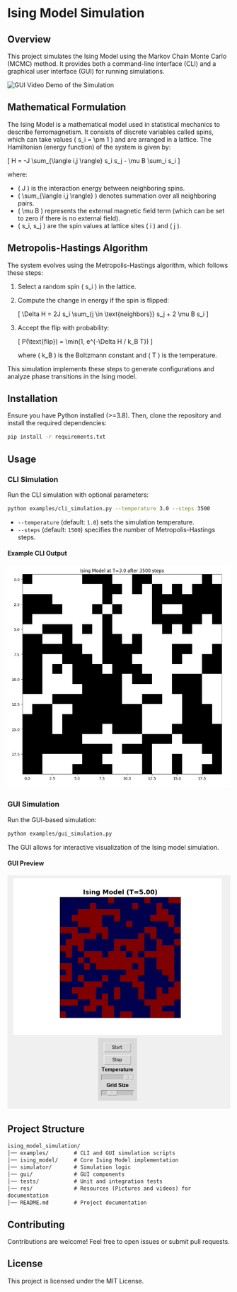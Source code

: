 # Ising Model Simulation

## Overview
This project simulates the Ising Model using the Markov Chain Monte Carlo (MCMC) method. It provides both a command-line interface (CLI) and a graphical user interface (GUI) for running simulations.

![GUI Video Demo of the Simulation](res/record.GIF)

## Mathematical Formulation
The Ising Model is a mathematical model used in statistical mechanics to describe ferromagnetism. It consists of discrete variables called spins, which can take values \( s_i = \pm 1 \) and are arranged in a lattice. The Hamiltonian (energy function) of the system is given by:

\[
H = -J \sum_{\langle i,j \rangle} s_i s_j - \mu B \sum_i s_i
\]

where:

- \( J \) is the interaction energy between neighboring spins.
- \( \sum_{\langle i,j \rangle} \) denotes summation over all neighboring pairs.
- \( \mu B \) represents the external magnetic field term (which can be set to zero if there is no external field).
- \( s_i, s_j \) are the spin values at lattice sites \( i \) and \( j \).

## Metropolis-Hastings Algorithm

The system evolves using the Metropolis-Hastings algorithm, which follows these steps:

1. Select a random spin \( s_i \) in the lattice.
2. Compute the change in energy if the spin is flipped:

   \[
   \Delta H = 2J s_i \sum_{j \in \text{neighbors}} s_j + 2 \mu B s_i
   \]

3. Accept the flip with probability:

   \[
   P(\text{flip}) = \min(1, e^{-\Delta H / k_B T})
   \]

   where \( k_B \) is the Boltzmann constant and \( T \) is the temperature.


This simulation implements these steps to generate configurations and analyze phase transitions in the Ising model.

## Installation
Ensure you have Python installed (>=3.8). Then, clone the repository and install the required dependencies:

```bash
pip install -r requirements.txt
```

## Usage
### CLI Simulation
Run the CLI simulation with optional parameters:

```bash
python examples/cli_simulation.py --temperature 3.0 --steps 3500
```

- `--temperature` (default: `1.0`) sets the simulation temperature.
- `--steps` (default: `1500`) specifies the number of Metropolis-Hastings steps.

#### Example CLI Output
![CLI Simulation Output Example](res/screenshot_cli.png "CLI Simulation Output Example")

### GUI Simulation
Run the GUI-based simulation:

```bash
python examples/gui_simulation.py
```

The GUI allows for interactive visualization of the Ising model simulation.

#### GUI Preview
![GUI Simulation Output Example](res/screenshot_gui.png "GUI Simulation Output Example")

## Project Structure
```
ising_model_simulation/
│── examples/        # CLI and GUI simulation scripts
│── ising_model/     # Core Ising Model implementation
│── simulator/       # Simulation logic
│── gui/             # GUI components
│── tests/           # Unit and integration tests
│── res/             # Resources (Pictures and videos) for documentation
│── README.md        # Project documentation
```

## Contributing
Contributions are welcome! Feel free to open issues or submit pull requests.

## License
This project is licensed under the MIT License.
